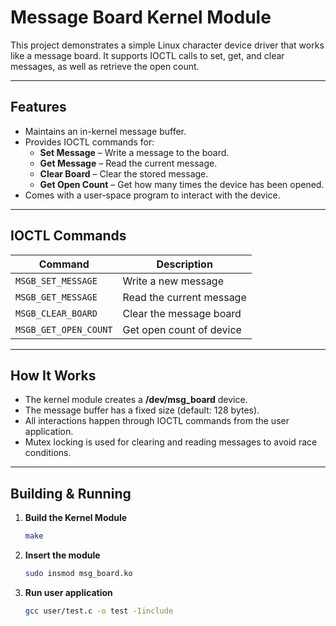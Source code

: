 # Message Board Kernel Module

This project demonstrates a simple Linux character device driver that works like a message board. It supports IOCTL calls to set, get, and clear messages, as well as retrieve the open count.

---

## Features

- Maintains an in-kernel message buffer.
- Provides IOCTL commands for:
  - **Set Message** – Write a message to the board.
  - **Get Message** – Read the current message.
  - **Clear Board** – Clear the stored message.
  - **Get Open Count** – Get how many times the device has been opened.
- Comes with a user-space program to interact with the device.

---

## IOCTL Commands

| Command               | Description                |
|-----------------------|---------------------------|
| `MSGB_SET_MESSAGE`    | Write a new message       |
| `MSGB_GET_MESSAGE`    | Read the current message  |
| `MSGB_CLEAR_BOARD`    | Clear the message board   |
| `MSGB_GET_OPEN_COUNT` | Get open count of device  |

---

## How It Works

- The kernel module creates a **/dev/msg_board** device.
- The message buffer has a fixed size (default: 128 bytes).
- All interactions happen through IOCTL commands from the user application.
- Mutex locking is used for clearing and reading messages to avoid race conditions.

---

## Building & Running

1. **Build the Kernel Module**
   ```bash
   make
   ```
2. **Insert the module**
    ```bash
    sudo insmod msg_board.ko
    ```
3. **Run user application**
    ```bash
    gcc user/test.c -o test -Iinclude
    ```

